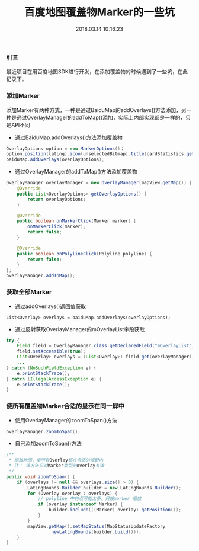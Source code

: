 ﻿---
title: 百度地图覆盖物Marker的一些坑
date: 2018.03.14 10:16:23
categories:
 - Android
tags: 
 - 百度地图
 
---
### 引言

最近项目在用百度地图SDK进行开发，在添加覆盖物的时候遇到了一些坑，在此记录下。

### 添加Marker

添加Marker有两种方式，一种是通过BaiduMap的addOverlays()方法添加，另一种是通过OverlayManager的addToMap()添加，实际上内部实现都是一样的，只是API不同

- 通过BaiduMap.addOverlays()方法添加覆盖物
```java
OverlayOptions option = new MarkerOptions()；
option.position(latLng).icon(unselectedBitmap).title(cardStatistics.getCusName()).extraInfo(bundle);
baiduMap.addOverlays(overlayOptions);
```
- 通过OverlayManager的addToMap()方法添加覆盖物
```java
OverlayManager overlayManager = new OverlayManager(mapView.getMap()) {
    @Override
    public List<OverlayOptions> getOverlayOptions() {
        return overlayOptions;
    }

    @Override
    public boolean onMarkerClick(Marker marker) {
        onMarkerClick(marker);
        return false;
    }

    @Override
    public boolean onPolylineClick(Polyline polyline) {
        return false;
    }
};
overlayManager.addToMap();
```

<!-- more -->


### 获取全部Marker

- 通过addOverlays()返回值获取

```
List<Overlay> overlays = baiduMap.addOverlays(overlayOptions);
```

- 通过反射获取OverlayManager的mOverlayList字段获取

```java
try {
    Field field = OverlayManager.class.getDeclaredField("mOverlayList");
    field.setAccessible(true);
    List<Overlay> overlays = (List<Overlay>) field.get(overlayManager);
    ...
} catch (NoSuchFieldException e) {
    e.printStackTrace();
} catch (IllegalAccessException e) {
    e.printStackTrace();
}
```

### 使所有覆盖物Marker合适的显示在同一屏中

- 使用OverlayManager的zoomToSpan()方法

```java
overlayManager.zoomToSpan();
```

- 自己添加zoomToSpan()方法

```java
/**
 * 缩放地图，使所有Overlay都在合适的视野内
 * 注： 该方法只对Marker类型的overlay有效
 */
public void zoomToSpan() {
    if (overlays != null && overlays.size() > 0) {
        LatLngBounds.Builder builder = new LatLngBounds.Builder();
        for (Overlay overlay : overlays) {
            // polyline 中的点可能太多，只按marker 缩放
            if (overlay instanceof Marker) {
                builder.include(((Marker) overlay).getPosition());
            }
        }
        mapView.getMap().setMapStatus(MapStatusUpdateFactory
                .newLatLngBounds(builder.build()));
    }
}
```





